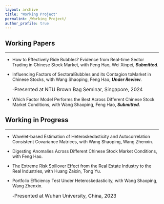 ```yaml
---
layout: archive
title: "Working Project"
permalink: /Working Project/
author_profile: true
---
```


## Working Papers
---
* How to Effectively Ride Bubbles? Evidence from Real-time Sector Trading in Chinese Stock Market, with Feng Hao, Wei Xinpei, ***Submitted***. 

* Influencing Factors of SectoralBubbles and its Contagion toMarket in Chinese Stocks, with Wang Shaoping, Feng Hao, ***Under Review***.

  -<font size=3>Presented at NTU Brown Bag Seminar, Singapore, 2024</font>
  
* Which Factor Model Performs the Best Across Different Chinese Stock Market Conditions, with Wang Shaoping, Feng Hao, ***Submitted***.

## Working in Progress
---
* Wavelet-based Estimation of Heteroskedasticity and Autocorrelation Consistent Covariance Matrices, with Wang Shaoping, Wang Zhenxin.

* Digesting Anomalies Across Different Chinese Stock Market Conditions, with Feng Hao.

* The Extreme Risk Spillover Effect from the Real Estate Industry to the Real Industries, with Huang Zaixin, Tong Yu. 

* Portfolio Efficiency Test Under Heteroskedasticity, with Wang Shaoping, Wang Zhenxin.

  -<font size=3>Presented at Wuhan University, China, 2023</font>
